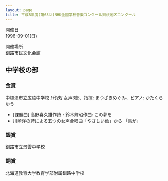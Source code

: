 ```yaml
---
layout: page
title: 平成8年度(第63回)NHK全国学校音楽コンクール釧根地区コンクール
---
```

開催日  
1996-09-01(日)

開催場所  
釧路市民文化会館

中学校の部
----------

### 金賞

<span class="choir-name">中標津市立広陵中学校</span> *\[代表\]*
女声3部、指揮: まつざきめぐみ、ピアノ: かたくらゆう
-   \[課題曲\] 高野喜久雄作詩・鈴木輝昭作曲: この夢を
-   川崎洋の詩による五つの女声合唱曲「やさしい魚」から 「鳥が」

### 銀賞

<span class="choir-name">釧路市立景雲中学校</span>

### 銅賞

<span class="choir-name">北海道教育大学教育学部附属釧路中学校</span>
